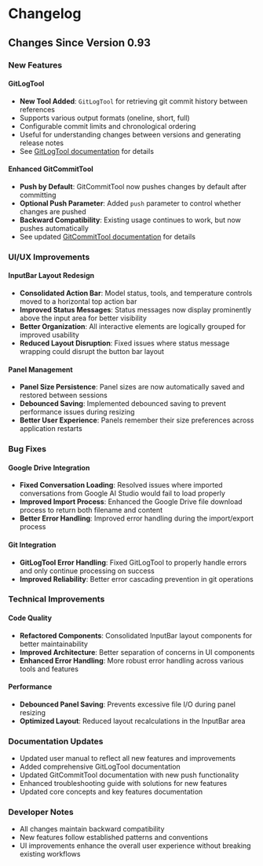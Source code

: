 ﻿# Changelog

## Changes Since Version 0.93

### New Features

#### GitLogTool
- **New Tool Added**: `GitLogTool` for retrieving git commit history between references
- Supports various output formats (oneline, short, full)
- Configurable commit limits and chronological ordering
- Useful for understanding changes between versions and generating release notes
- See [GitLogTool documentation](tools/git-log-tool.md) for details

#### Enhanced GitCommitTool
- **Push by Default**: GitCommitTool now pushes changes by default after committing
- **Optional Push Parameter**: Added `push` parameter to control whether changes are pushed
- **Backward Compatibility**: Existing usage continues to work, but now pushes automatically
- See updated [GitCommitTool documentation](tools/git-commit-tool.md) for details

### UI/UX Improvements

#### InputBar Layout Redesign
- **Consolidated Action Bar**: Model status, tools, and temperature controls moved to a horizontal top action bar
- **Improved Status Messages**: Status messages now display prominently above the input area for better visibility
- **Better Organization**: All interactive elements are logically grouped for improved usability
- **Reduced Layout Disruption**: Fixed issues where status message wrapping could disrupt the button bar layout

#### Panel Management
- **Panel Size Persistence**: Panel sizes are now automatically saved and restored between sessions
- **Debounced Saving**: Implemented debounced saving to prevent performance issues during resizing
- **Better User Experience**: Panels remember their size preferences across application restarts

### Bug Fixes

#### Google Drive Integration
- **Fixed Conversation Loading**: Resolved issues where imported conversations from Google AI Studio would fail to load properly
- **Improved Import Process**: Enhanced the Google Drive file download process to return both filename and content
- **Better Error Handling**: Improved error handling during the import/export process

#### Git Integration
- **GitLogTool Error Handling**: Fixed GitLogTool to properly handle errors and only continue processing on success
- **Improved Reliability**: Better error cascading prevention in git operations

### Technical Improvements

#### Code Quality
- **Refactored Components**: Consolidated InputBar layout components for better maintainability
- **Improved Architecture**: Better separation of concerns in UI components
- **Enhanced Error Handling**: More robust error handling across various tools and features

#### Performance
- **Debounced Panel Saving**: Prevents excessive file I/O during panel resizing
- **Optimized Layout**: Reduced layout recalculations in the InputBar area

### Documentation Updates
- Updated user manual to reflect all new features and improvements
- Added comprehensive GitLogTool documentation
- Updated GitCommitTool documentation with new push functionality
- Enhanced troubleshooting guide with solutions for new features
- Updated core concepts and key features documentation

### Developer Notes
- All changes maintain backward compatibility
- New features follow established patterns and conventions
- UI improvements enhance the overall user experience without breaking existing workflows